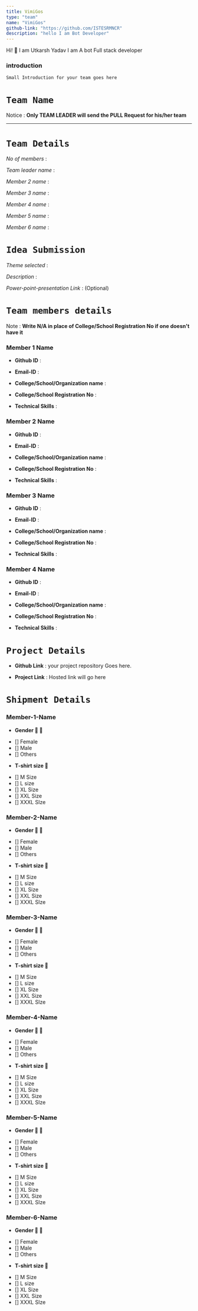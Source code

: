```yaml
---
title: VimiGos
type: "team"
name: "VimiGos"
github-link: "https://github.com/ISTESRMNCR"
description: "hello I am Bot Developer"
---
```


Hi! 👋 I am Utkarsh Yadav I am A bot Full stack developer

### introduction

`Small Introduction for your team goes here`

# **`Team Name`**

Notice :   **Only TEAM LEADER will send the PULL Request for his/her team**

---

# **`Team Details`**

_No of members_ : 

_Team leader name_ : 

_Member 2 name_ : 

_Member 3 name_ : 

_Member 4 name_ : 
 
_Member 5 name_ :

_Member 6 name_ :

# **`Idea Submission`**

_Theme selected_ :

_Description_ : 

_Power-point-presentation  Link_ : (Optional)

# **`Team members details`**

Note :   **Write N/A in place of College/School Registration No if one doesn't have it**

### **Member 1 Name**

- **Github ID** : 

- **Email-ID** : 

- **College/School/Organization name** : 

- **College/School Registration No** : 

- **Technical Skills** : 


### **Member 2 Name**

- **Github ID** : 

- **Email-ID** : 

- **College/School/Organization name** : 

- **College/School Registration No** : 

- **Technical Skills** : 


### **Member 3 Name**

- **Github ID** : 

- **Email-ID** : 

- **College/School/Organization name** : 

- **College/School Registration No** : 

- **Technical Skills** : 


### **Member 4 Name**

- **Github ID** : 

- **Email-ID** : 

- **College/School/Organization name** : 

- **College/School Registration No** : 

- **Technical Skills** : 

# **`Project Details`**

- **Github Link** : your project repository Goes here.

- **Project Link** : Hosted link will go here

# **`Shipment Details`**

### Member-1-Name

* **Gender 👧 👦**

 - [] Female
 - [] Male
 - [] Others
 
* **T-shirt size 👕**

 - [] M Size 
 - [] L size
 - [] XL Size
 - [] XXL Size
 - [] XXXL SIze
 
### Member-2-Name

* **Gender 👧 👦**

 - [] Female
 - [] Male
 - [] Others
 
* **T-shirt size 👕**

 - [] M Size 
 - [] L size
 - [] XL Size
 - [] XXL Size
 - [] XXXL SIze
 
### Member-3-Name

* **Gender 👧 👦**

 - [] Female
 - [] Male
 - [] Others
 
* **T-shirt size 👕**

 - [] M Size 
 - [] L size
 - [] XL Size
 - [] XXL Size
 - [] XXXL SIze
 
### Member-4-Name

* **Gender 👧 👦**

 - [] Female
 - [] Male
 - [] Others
 
* **T-shirt size 👕**

 - [] M Size 
 - [] L size
 - [] XL Size
 - [] XXL Size
 - [] XXXL SIze
 
### Member-5-Name

* **Gender 👧 👦**

 - [] Female
 - [] Male
 - [] Others
 
* **T-shirt size 👕**

 - [] M Size 
 - [] L size
 - [] XL Size
 - [] XXL Size
 - [] XXXL SIze
 
### Member-6-Name

* **Gender 👧 👦**

 - [] Female
 - [] Male
 - [] Others
 
* **T-shirt size 👕**

 - [] M Size 
 - [] L size
 - [] XL Size
 - [] XXL Size
 - [] XXXL SIze
 

